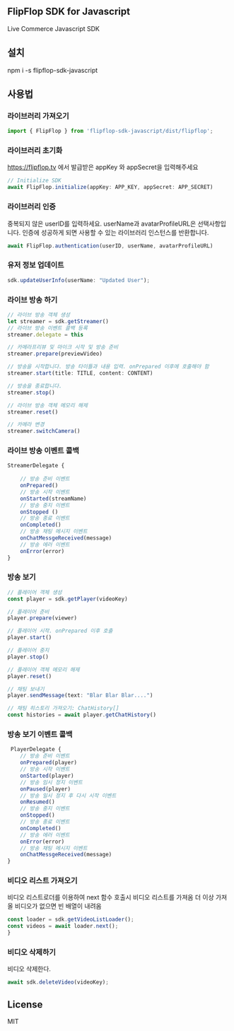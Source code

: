 ## FlipFlop SDK for Javascript

Live Commerce Javascript SDK 

## 설치
npm i -s flipflop-sdk-javascript

## 사용법
### 라이브러리 가져오기

```javascript
import { FlipFlop } from 'flipflop-sdk-javascript/dist/flipflop';

```

### 라이브러리 초기화

https://flipflop.tv 에서 발급받은 appKey 와 appSecret을 입력해주세요

```javascript
// Initialize SDK
await FlipFlop.initialize(appKey: APP_KEY, appSecret: APP_SECRET)
```

### 라이브러리 인증

중복되지 않은 userID를 입력하세요. 
userName과 avatarProfileURL은 선택사항입니다.
인증에 성공하게 되면 사용할 수 있는 라이브러리 인스턴스를 반환합니다.

```javascript
await FlipFlop.authentication(userID, userName, avatarProfileURL)

```

### 유저 정보 업데이트
```javascript
sdk.updateUserInfo(userName: "Updated User");
```

### 라이브 방송 하기
```javascript
// 라이브 방송 객체 생성
let streamer = sdk.getStreamer()
// 라이브 방송 이벤트 콜백 등록
streamer.delegate = this

// 카메라프리뷰 및 마이크 시작 및 방송 준비
streamer.prepare(previewVideo)

// 방송을 시작합니다. 방송 타이틀과 내용 입력. onPrepared 이후에 호출해야 함
streamer.start(title: TITLE, content: CONTENT)

// 방송을 종료합니다.
streamer.stop()

// 라이브 방송 객체 메모리 해제
streamer.reset()

// 카메라 변경
streamer.switchCamera()
```

### 라이브 방송 이벤트 콜백
```javascript
StreamerDelegate { 
    
    // 방송 준비 이벤트
    onPrepared()
    // 방송 시작 이벤트
    onStarted(streamName)
    // 방송 중지 이벤트
    onStopped ()
    // 방송 종료 이벤트
    onCompleted()
    // 방송 채팅 메시지 이벤트
    onChatMessgeReceived(message)
    // 방송 에러 이벤트
    onError(error)
}
```

### 방송 보기
```javascript
// 플레이어 객체 생성
const player = sdk.getPlayer(videoKey)

// 플레이어 준비
player.prepare(viewer)

// 플레이어 시작. onPrepared 이후 호출
player.start()

// 플레이어 중지
player.stop()

// 플레이어 객체 메모리 해제
player.reset()

// 채팅 보내기
player.sendMessage(text: "Blar Blar Blar....")

// 채팅 히스토리 가져오기: ChatHistory[]
const histories = await player.getChatHistory()
```

### 방송 보기 이벤트 콜백
```javascript
 PlayerDelegate {
    // 방송 준비 이벤트
    onPrepared(player)
    // 방송 시작 이벤트
    onStarted(player)
    // 방송 임시 정지 이벤트
    onPaused(player)
    // 방송 일시 정지 후 다시 시작 이벤트
    onResumed()
    // 방송 중지 이벤트
    onStopped()
    // 방송 종료 이벤트
    onCompleted()
    // 방송 에러 이벤트
    onError(error)
    // 방송 채팅 메시지 이벤트
    onChatMessgeReceived(message)
}
```

### 비디오 리스트 가져오기

비디오 리스트로더를 이용하여 next 함수 호출시 비디오 리스트를 가져옴
더 이상 가져올 비디오가 없으면 빈 배열이 내려옴

```javascript
const loader = sdk.getVideoListLoader();
const videos = await loader.next();
}
```

### 비디오 삭제하기

비디오 삭제한다.

```javascript
await sdk.deleteVideo(videoKey);
```
    
    
## License 
MIT
